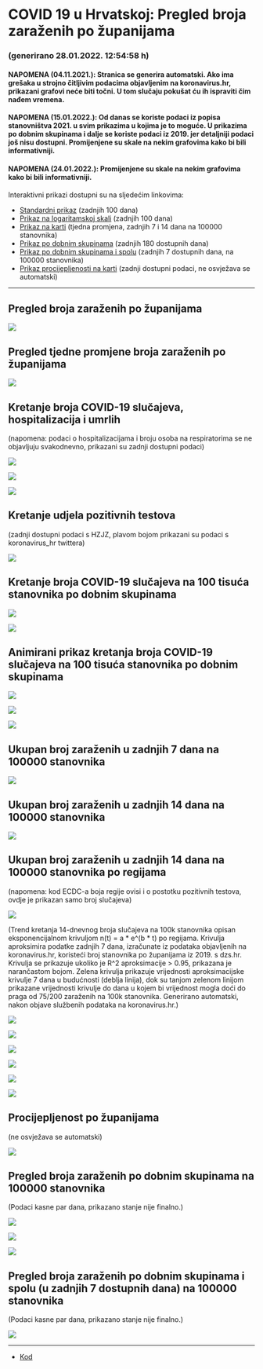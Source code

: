 # COVID 19 u Hrvatskoj: Pregled broja zaraženih po županijama

### (generirano 28.01.2022. 12:54:58 h)

#### NAPOMENA (04.11.2021.): Stranica se generira automatski. Ako ima grešaka u strojno čitljivim podacima objavljenim na koronavirus.hr, prikazani grafovi neće biti točni. U tom slučaju pokušat ću ih ispraviti čim nađem vremena.

#### NAPOMENA (15.01.2022.): Od danas se koriste podaci iz popisa stanovništva 2021. u svim prikazima u kojima je to moguće. U prikazima po dobnim skupinama i dalje se koriste podaci iz 2019. jer detaljniji podaci još nisu dostupni. Promijenjene su skale na nekim grafovima kako bi bili informativniji.

#### NAPOMENA (24.01.2022.): Promijenjene su skale na nekim grafovima kako bi bili informativniji.

Interaktivni prikazi dostupni su na sljedećim linkovima:

- [Standardni prikaz](html/index.html) (zadnjih 100 dana)
- [Prikaz na logaritamskoj skali](html/index_log.html) (zadnjih 100 dana)
- [Prikaz na karti](html/index_map.html) (tjedna promjena, zadnjih 7 i 14 dana na 100000 stanovnika)
- [Prikaz po dobnim skupinama](html/index_per_age.html) (zadnjih 180 dostupnih dana)
- [Prikaz po dobnim skupinama i spolu](html/index_pyramid.html) (zadnjih 7 dostupnih dana, na 100000 stanovnika)
- [Prikaz procijepljenosti na karti](html/index_vaccination.html) (zadnji dostupni podaci, ne osvježava se automatski)

-----

## Pregled broja zaraženih po županijama

![](img/2022_01_27_line_plots.png)

## Pregled tjedne promjene broja zaraženih po županijama

![](img/2022_01_27_map.png)

## Kretanje broja COVID-19 slučajeva, hospitalizacija i umrlih

(napomena: podaci o hospitalizacijama i broju osoba na respiratorima se ne objavljuju svakodnevno, prikazani su zadnji dostupni podaci)

![](img/2022_01_27_cases_hospitalisations_deaths.png)

![](img/2022_01_27_cases_hospitalisations_deaths_log.png)

![](img/2022_01_27_cases_hospitalisations_deaths_log_age.png)

## Kretanje udjela pozitivnih testova

(zadnji dostupni podaci s HZJZ, plavom bojom prikazani su podaci s koronavirus_hr twittera)

![](img/2022_01_27_percentage_positive_tests.png)

## Kretanje broja COVID-19 slučajeva na 100 tisuća stanovnika po dobnim skupinama

![](img/2022_01_27_cases_per_age_group_lines.png)

![](img/2022_01_27_cases_per_age_group_lines_log.png)

## Animirani prikaz kretanja broja COVID-19 slučajeva na 100 tisuća stanovnika po dobnim skupinama

![](img/2022_01_27anim_aug_1200.gif)

![](img/anim_cases_2022_01_27_vs_2020.gif)

![](img/2022_01_27all_counties_dots.png)

## Ukupan broj zaraženih u zadnjih 7 dana na 100000 stanovnika

![](img/2022_01_27_map_7_day_per_100k.png)

## Ukupan broj zaraženih u zadnjih 14 dana na 100000 stanovnika

![](img/2022_01_27_map_14_day_per_100k.png)

## Ukupan broj zaraženih u zadnjih 14 dana na 100000 stanovnika po regijama

(napomena: kod ECDC-a boja regije ovisi i o postotku pozitivnih testova, ovdje je prikazan samo broj slučajeva)

![](img/2022_01_27_map_14_day_per_100k_region.png)

(Trend kretanja 14-dnevnog broja slučajeva na 100k stanovnika opisan eksponencijalnom krivuljom n(t) = a * e^(b * t) po regijama. Krivulja aproksimira podatke zadnjih 7 dana, izračunate iz podataka objavljenih na koronavirus.hr, koristeći broj stanovnika po županijama iz 2019. s dzs.hr. Krivulja se prikazuje ukoliko je R^2 aproksimacije > 0.95, prikazana je narančastom bojom. Zelena krivulja prikazuje vrijednosti aproksimacijske krivulje 7 dana u budućnosti (deblja linija), dok su tanjom zelenom linijom prikazane vrijednosti krivulje do dana u kojem bi vrijednost mogla doći do praga od 75/200 zaraženih na 100k stanovnika. Generirano automatski, nakon objave službenih podataka na koronavirus.hr.)

![](img/2022_01_27_current_Jadranska_Hrvatska.png)

![](img/2022_01_27_current_Panonska_Hrvatska.png)

![](img/2022_01_27_current_Grad_Zagreb.png)

![](img/2022_01_27_current_Sjeverna_Hrvatska.png)

![](img/2022_01_27_current_Republika_Hrvatska.png)

![](img/2022_01_27_cases_hospitalisations_deaths_Republika_Hrvatska.png)

## Procijepljenost po županijama

(ne osvježava se automatski)

![](img/2022_01_27_vaccination.png)

## Pregled broja zaraženih po dobnim skupinama na 100000 stanovnika

(Podaci kasne par dana, prikazano stanje nije finalno.)

![](img/2022_01_27_per_age_group.png)

![](img/2022_01_27_per_age_group_all_0.png)

![](img/2022_01_27_per_age_group_all_1.png)

## Pregled broja zaraženih po dobnim skupinama i spolu (u zadnjih 7 dostupnih dana) na 100000 stanovnika

(Podaci kasne par dana, prikazano stanje nije finalno.)

![](img/2022_01_27_pyramid.png)

-----

- [Kod](https://github.com/ppalasek/covid_plots_croatia)

